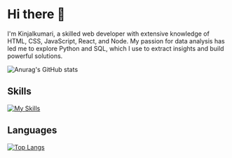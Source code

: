 # Hi there 👋

I'm Kinjalkumari, a skilled web developer with extensive knowledge of HTML, CSS, JavaScript, React, and Node. My passion for data analysis has led me to explore Python and SQL, which I use to extract insights and build powerful solutions.

![Anurag's GitHub stats](https://github-readme-stats.vercel.app/api?username=KIN156&show_icons=true&theme=radical)

## Skills

[![My Skills](https://skillicons.dev/icons?i=html,css,js,react,nodejs,py)](https://skillicons.dev)


## Languages

[![Top Langs](https://github-readme-stats.vercel.app/api/top-langs/?username=KIN156&hide_progress=true)](https://github.com/anuraghazra/github-readme-stats)


